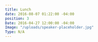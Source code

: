 ```yaml
---
title: Lunch
date: 2016-08-07 01:22:00 -04:00
position: 3
Date: 2016-04-27 12:00:00 -04:00
Image: "/uploads/speaker-placeholder.jpg"
Type: N/A
---
```


